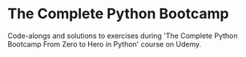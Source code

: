 # The Complete Python Bootcamp

Code-alongs and solutions to exercises during 
'The Complete Python Bootcamp From Zero to Hero in Python' course on Udemy.